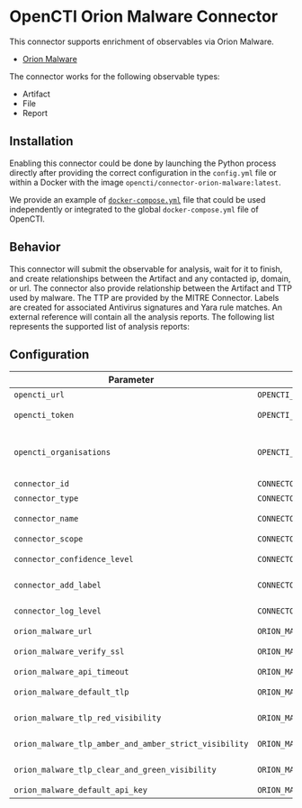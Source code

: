 # OpenCTI Orion Malware Connector

This connector supports enrichment of observables via Orion Malware.
* [Orion Malware](https://www.cyber.airbus.com/fr/orion-malware/)

The connector works for the following observable types:

* Artifact
* File
* Report

## Installation

Enabling this connector could be done by launching the Python process directly
after providing the correct configuration in the `config.yml` file or within a
Docker with the image `opencti/connector-orion-malware:latest`.

We provide an example of [`docker-compose.yml`](docker-compose.yml) file that
could be used independently or integrated to the global `docker-compose.yml`
file of OpenCTI.

## Behavior

This connector will submit the observable for analysis, wait for it to finish,
and create relationships between the Artifact and any contacted ip, domain, or url. 
The connector also provide relationship between the Artifact and TTP used by malware.
The TTP are provided by the MITRE Connector.
Labels are created for associated Antivirus signatures and Yara rule matches.
An external reference will contain all the analysis reports. The following
list represents the supported list of analysis reports:

## Configuration


| Parameter                                             | Docker envvar                                         | Mandatory | Description                                                                                                                                                                                          |
|-------------------------------------------------------|-------------------------------------------------------|-----------|------------------------------------------------------------------------------------------------------------------------------------------------------------------------------------------------------|
| `opencti_url`                                         | `OPENCTI_URL`                                         | Yes       | The URL of the OpenCTI platform.                                                                                                                                                                     |
| `opencti_token`                                       | `OPENCTI_TOKEN`                                       | Yes       | The default admin token configured in the OpenCTI platform parameters file.                                                                                                                          |
| `opencti_organisations`                               | `OPENCTI_ORGANISATIONS`                               | No        | The organisation name in OpenCTI and the corresponding API key in Orion. Must be "organistion_name:orion_apikey,organistion_name2:orion_apikey2 ..." (This is used to preserved the "Right to Know") |
| `connector_id`                                        | `CONNECTOR_ID`                                        | Yes       | A valid arbitrary `UUIDv4` that must be unique for this connector.                                                                                                                                   |
| `connector_type`                                      | `CONNECTOR_TYPE`                                      | Yes       | Must be `INTERNAL_ENRICHMENT` (this is the connector type).                                                                                                                                          |
| `connector_name`                                      | `CONNECTOR_NAME`                                      | Yes       | The name of the Orion instance, to identify it if you have multiple Orion connectors.                                                                                                                |
| `connector_scope`                                     | `CONNECTOR_SCOPE`                                     | Yes       | Must be one of all of those `StixFile,Artifact,Report`.                                                                                                                                              |
| `connector_confidence_level`                          | `CONNECTOR_CONFIDENCE_LEVEL`                          | Yes       | The default confidence level for created relationships (a number between 1 and 4).                                                                                                                   |
| `connector_add_label`                                 | `CONNECTOR_ADD_LABEL`                                 | Yes       | The connector will create label on analysed artifact (AV signatures, rules based trigger ...)                                                                                                        |
| `connector_log_level`                                 | `CONNECTOR_LOG_LEVEL`                                 | Yes       | The log level for this connector, could be `debug`, `info`, `warn` or `error` (less verbose).                                                                                                        |
| `orion_malware_url`                                   | `ORION_MALWARE_URL`                                   | Yes       | The Orion instance URL.                                                                                                                                                                              |
| `orion_malware_verify_ssl`                            | `ORION_MALWARE_VERIFY_SSL`                            | Yes       | A boolean (`True` or `False`), check if the SSL certificate is valid when using `https`.                                                                                                             |
| `orion_malware_api_timeout`                           | `ORION_MALWARE_API_TIMEOUT`                           | Yes       | The Orion Malware Api timeout.                                                                                                                                                                       |
| `orion_malware_default_tlp`                           | `ORION_MALWARE_DEFAULT_TLP`                           | Yes       | Default TLP to use for created observables (ex : TLP:CLEAR, TLP:GREEN, TLP:AMBER, TLP:RED)                                                                                                           |
| `orion_malware_tlp_red_visibility`                    | `ORION_MALWARE_TLP_RED_VISIBILITY`                    | Yes       | Visibility in Orion for analysis report of Artefact / File with Red TLP in OpenCTI                                                                                                                   |
| `orion_malware_tlp_amber_and_amber_strict_visibility` | `ORION_MALWARE_TLP_AMBER_AND_AMBER_STRICT_VISIBILITY` | Yes       | Visibility in Orion for analysis report of Artefact / File with Amber or Amber+Strict TLP in OpenCTI                                                                                                 |
| `orion_malware_tlp_clear_and_green_visibility`        | `ORION_MALWARE_TLP_CLEAR_AND_GREEN_VISIBILITY`        | Yes       | Visibility in Orion for analysis report of Artefact / File with Green or Clear TLP in OpenCTI                                                                                                        |
| `orion_malware_default_api_key`                       | `ORION_MALWARE_DEFAULT_API_KEY`                       | Yes       | The default Orion API key to use (if no organisation)                                                                                                                                                |
